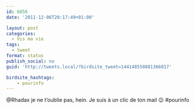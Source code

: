 ```yaml
---
id: 6856
date: '2011-12-06T20:17:49+01:00'

layout: post
categories:
  - Vis ma vie
tags:
  - tweet
format: status
publish_social: no
guid: 'http://tweets.local/?birdsite_tweet=144148558881366017'

birdsite_hashtags:
    - pourinfo
---
```


@Rhadax je ne t’oublie pas, hein. Je suis à un clic de ton mail 😉 #pourinfo